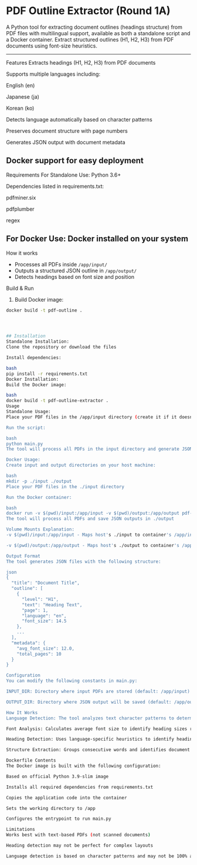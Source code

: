# PDF Outline Extractor (Round 1A)
A Python tool for extracting document outlines (headings structure) from PDF files with multilingual support, available as both a standalone script and a Docker container.
Extract structured outlines (H1, H2, H3) from PDF documents using font-size heuristics.

---
Features
Extracts headings (H1, H2, H3) from PDF documents

Supports multiple languages including:

English (en)

Japanese (ja)

Korean (ko)

Detects language automatically based on character patterns

Preserves document structure with page numbers

Generates JSON output with document metadata

Docker support for easy deployment
---

Requirements
For Standalone Use:
Python 3.6+

Dependencies listed in requirements.txt:

pdfminer.six

pdfplumber

regex

For Docker Use:
Docker installed on your system
---

How it works
- Processes all PDFs inside `/app/input/`
- Outputs a structured JSON outline in `/app/output/`
- Detects headings based on font size and position

Build & Run

1. Build Docker image:

```bash
docker build -t pdf-outline .




## Installation
Standalone Installation:
Clone the repository or download the files

Install dependencies:

bash
pip install -r requirements.txt
Docker Installation:
Build the Docker image:

bash
docker build -t pdf-outline-extractor .
Usage
Standalone Usage:
Place your PDF files in the /app/input directory (create it if it doesn't exist)

Run the script:

bash
python main.py
The tool will process all PDFs in the input directory and generate JSON files in /app/output

Docker Usage:
Create input and output directories on your host machine:

bash
mkdir -p ./input ./output
Place your PDF files in the ./input directory

Run the Docker container:

bash
docker run -v $(pwd)/input:/app/input -v $(pwd)/output:/app/output pdf-outline-extractor
The tool will process all PDFs and save JSON outputs in ./output

Volume Mounts Explanation:
-v $(pwd)/input:/app/input - Maps host's ./input to container's /app/input

-v $(pwd)/output:/app/output - Maps host's ./output to container's /app/output

Output Format
The tool generates JSON files with the following structure:

json
{
  "title": "Document Title",
  "outline": [
    {
      "level": "H1",
      "text": "Heading Text",
      "page": 1,
      "language": "en",
      "font_size": 14.5
    },
    ...
  ],
  "metadata": {
    "avg_font_size": 12.0,
    "total_pages": 10
  }
}

Configuration
You can modify the following constants in main.py:

INPUT_DIR: Directory where input PDFs are stored (default: /app/input)

OUTPUT_DIR: Directory where JSON output will be saved (default: /app/output)

How It Works
Language Detection: The tool analyzes text character patterns to determine the document's primary language

Font Analysis: Calculates average font size to identify heading sizes relative to body text

Heading Detection: Uses language-specific heuristics to identify headings at different levels (H1-H3)

Structure Extraction: Groups consecutive words and identifies document structure

Dockerfile Contents
The Docker image is built with the following configuration:

Based on official Python 3.9-slim image

Installs all required dependencies from requirements.txt

Copies the application code into the container

Sets the working directory to /app

Configures the entrypoint to run main.py

Limitations
Works best with text-based PDFs (not scanned documents)

Heading detection may not be perfect for complex layouts

Language detection is based on character patterns and may not be 100% accurate ##

